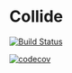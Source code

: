 # Collide

[![Build Status](https://travis-ci.com/arlk/Collide.jl.svg?token=r5fpy4W1YP6bTrztNxWQ&branch=master)](https://travis-ci.com/arlk/Collide.jl)

[![codecov](https://codecov.io/gh/arlk/Collide.jl/branch/master/graph/badge.svg?token=f5dBcv0pe3)](https://codecov.io/gh/arlk/Collide.jl)
